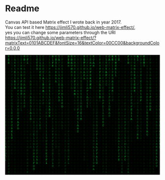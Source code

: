 # Readme

Canvas API based Matrix effect I wrote back in year 2017.\
You can test it here 
<https://jimli570.github.io/web-matrix-effect/>,\
yes you can change some parameters through the URI\
<https://jimli570.github.io/web-matrix-effect/?matrixText=0101ABCDEF&fontSize=16&textColor=00CC00&backgroundColor=0,0,0>

![Matrix effect](image.png)
